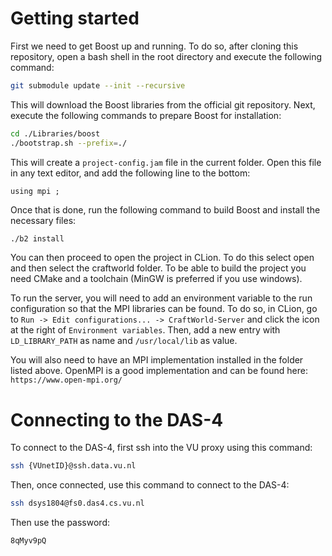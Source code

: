 # Getting started

First we need to get Boost up and running. To do so, after cloning this repository, open a bash shell in the root directory and execute the following command:

```bash
git submodule update --init --recursive
```

This will download the Boost libraries from the official git repository. Next, execute the following commands to prepare Boost for installation:

```bash
cd ./Libraries/boost
./bootstrap.sh --prefix=./
```

This will create a `project-config.jam` file in the current folder. Open this file in any text editor, and add the following line to the bottom:

```
using mpi ;
```

Once that is done, run the following command to build Boost and install the necessary files:

```bash
./b2 install
```

You can then proceed to open the project in CLion. To do this select open and then select the craftworld folder. To be able to build the project you need CMake and a toolchain (MinGW is preferred if you use windows).

To run the server, you will need to add an environment variable to the run configuration so that the MPI libraries can be found. To do so, in CLion, go to `Run -> Edit configurations... -> CraftWorld-Server` and click the icon at the right of `Environment variables`.
Then, add a new entry with `LD_LIBRARY_PATH` as name and `/usr/local/lib` as value.

You will also need to have an MPI implementation installed in the folder listed above. OpenMPI is a good implementation and can be found here: `https://www.open-mpi.org/`

# Connecting to the DAS-4

To connect to the DAS-4, first ssh into the VU proxy using this command:

```bash
ssh {VUnetID}@ssh.data.vu.nl
```

Then, once connected, use this command to connect to the DAS-4:

```bash
ssh dsys1804@fs0.das4.cs.vu.nl
```

Then use the password:

```
8qMyv9pQ
```
